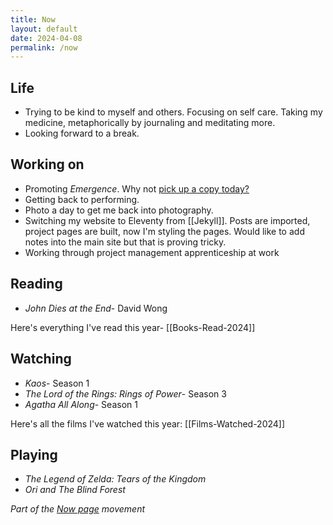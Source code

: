 ```yaml
---
title: Now
layout: default
date: 2024-04-08
permalink: /now
---
```


## Life

- Trying to be kind to myself and others. Focusing on self care. Taking my medicine, metaphorically by journaling and meditating more.
-  Looking forward to a break.

## Working on

- Promoting *Emergence*. Why not [pick up a copy today?](https://www.davidralphlewis.co.uk/posts/announcing-emergence/)
- Getting back to performing.
- Photo a day to get me back into photography.
- Switching my website to Eleventy from [[Jekyll]]. Posts are imported, project pages are built, now I'm styling the pages. Would like to add notes into the main site but that is proving tricky.
- Working through project management apprenticeship at work

## Reading

- *John Dies at the End*- David Wong

Here's everything I've read this year- [[Books-Read-2024]]

## Watching

- *Kaos*- Season 1
- *The Lord of the Rings: Rings of Power*- Season 3
- *Agatha All Along*- Season 1

Here's all the films I've watched this year: [[Films-Watched-2024]]

## Playing

- *The Legend of Zelda: Tears of the Kingdom*
- *Ori and The Blind Forest*

*Part of the <a href="https://nownownow.com/about" >Now page</a> movement*
